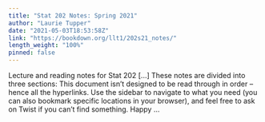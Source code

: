 ```yaml
---
title: "Stat 202 Notes: Spring 2021"
author: "Laurie Tupper"
date: "2021-05-03T18:53:58Z"
link: "https://bookdown.org/llt1/202s21_notes/"
length_weight: "100%"
pinned: false
---
```


Lecture and reading notes for Stat 202 [...] These notes are divided into three sections: This document isn’t designed to be read through in order – hence all the hyperlinks. Use the sidebar to navigate to what you need (you can also bookmark specific locations in your browser), and feel free to ask on Twist if you can’t find something. Happy ...

